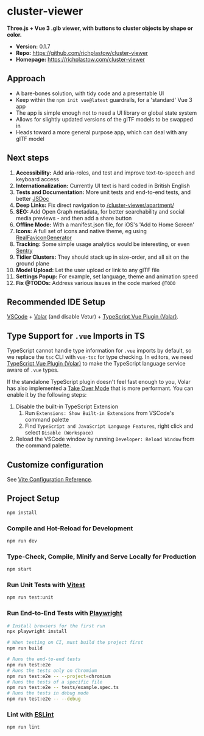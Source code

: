# cluster-viewer

__Three.js + Vue 3 .glb viewer, with buttons to cluster objects by shape or color.__

- __Version:__ 0.1.7
- __Repo:__ <https://github.com/richplastow/cluster-viewer>
- __Homepage:__ <https://richplastow.com/cluster-viewer>

## Approach

- A bare-bones solution, with tidy code and a presentable UI
- Keep within the `npm init vue@latest` guardrails, for a 'standard' Vue 3 app
- The app is simple enough not to need a UI library or global state system
- Allows for slightly updated versions of the glTF models to be swapped in
- Heads toward a more general purpose app, which can deal with any glTF model

## Next steps

1. __Accessibility:__ Add aria-roles, and test and improve text-to-speech and
   keyboard access
2. __Internationalization:__ Currently UI text is hard coded in British English
3. __Tests and Documentation:__ More unit tests and end-to-end tests, and better
   [JSDoc](https://jsdoc.app/)
4. __Deep Links:__ Fix direct navigation to
  [/cluster-viewer/apartment/](https://richplastow.com/cluster-viewer/apartment/)
5. __SEO:__ Add Open Graph metadata, for better searchability and social media
   previews - and then add a share button
6. __Offline Mode:__ With a manifest.json file, for iOS's 'Add to Home Screen'
7. __Icons:__ A full set of icons and native theme, eg using
   [RealFaviconGenerator](https://realfavicongenerator.net)
8. __Tracking:__ Some simple usage analytics would be interesting, or even
   [Sentry](https://sentry.io/)
9. __Tidier Clusters:__ They should stack up in size-order, and all sit on the
   ground plane
10. __Model Upload:__ Let the user upload or link to any glTF file
11. __Settings Popup:__ For example, set language, theme and animation speed
12. __Fix @TODOs:__ Address various issues in the code marked `@TODO`

## Recommended IDE Setup

[VSCode](https://code.visualstudio.com/) + [Volar](https://marketplace.visualstudio.com/items?itemName=Vue.volar) (and disable Vetur) + [TypeScript Vue Plugin (Volar)](https://marketplace.visualstudio.com/items?itemName=Vue.vscode-typescript-vue-plugin).

## Type Support for `.vue` Imports in TS

TypeScript cannot handle type information for `.vue` imports by default, so we replace the `tsc` CLI with `vue-tsc` for type checking. In editors, we need [TypeScript Vue Plugin (Volar)](https://marketplace.visualstudio.com/items?itemName=Vue.vscode-typescript-vue-plugin) to make the TypeScript language service aware of `.vue` types.

If the standalone TypeScript plugin doesn't feel fast enough to you, Volar has also implemented a [Take Over Mode](https://github.com/johnsoncodehk/volar/discussions/471#discussioncomment-1361669) that is more performant. You can enable it by the following steps:

1. Disable the built-in TypeScript Extension
    1) Run `Extensions: Show Built-in Extensions` from VSCode's command palette
    2) Find `TypeScript and JavaScript Language Features`, right click and select `Disable (Workspace)`
2. Reload the VSCode window by running `Developer: Reload Window` from the command palette.

## Customize configuration

See [Vite Configuration Reference](https://vitejs.dev/config/).

## Project Setup

```sh
npm install
```

### Compile and Hot-Reload for Development

```sh
npm run dev
```

### Type-Check, Compile, Minify and Serve Locally for Production

```sh
npm start
```

### Run Unit Tests with [Vitest](https://vitest.dev/)

```sh
npm run test:unit
```

### Run End-to-End Tests with [Playwright](https://playwright.dev)

```sh
# Install browsers for the first run
npx playwright install

# When testing on CI, must build the project first
npm run build

# Runs the end-to-end tests
npm run test:e2e
# Runs the tests only on Chromium
npm run test:e2e -- --project=chromium
# Runs the tests of a specific file
npm run test:e2e -- tests/example.spec.ts
# Runs the tests in debug mode
npm run test:e2e -- --debug
```

### Lint with [ESLint](https://eslint.org/)

```sh
npm run lint
```

<!-- 188,300,987 bytes (230.6 MB on disk) for 13,822 items -->
<!-- 193,381,429 bytes (231.2 MB on disk) for 13,904 items after `npm i @vueuse/core` -->